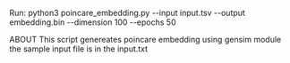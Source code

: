 Run:
    python3 poincare_embedding.py --input input.tsv --output embedding.bin --dimension 100 --epochs 50

ABOUT
    This script genereates poincare embedding using gensim module
    the sample input file is in the input.txt